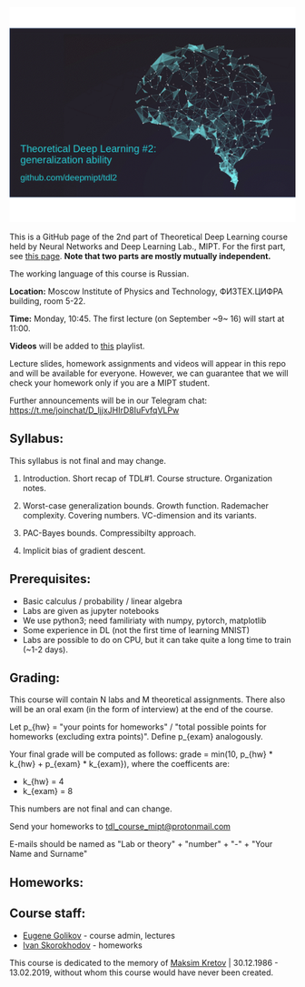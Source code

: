 ![TDL logo](/banner3.gif)

This is a GitHub page of the 2nd part of Theoretical Deep Learning course held by Neural Networks and Deep Learning Lab., MIPT. For the first part, see [this page](https://github.com/deepmipt/tdl).
**Note that two parts are mostly mutually independent.**

The working language of this course is Russian.

**Location:** Moscow Institute of Physics and Technology, ФИЗТЕХ.ЦИФРА building, room 5-22.

**Time:** Monday, 10:45. The first lecture (on September ~9~ 16) will start at 11:00.

**Videos** will be added to [this](https://www.youtube.com/playlist?list=PLt1IfGj6-_-dMa3Ff8mwjq1yOGijJ89Wa) playlist.

Lecture slides, homework assignments and videos will appear in this repo and will be available for everyone. However, we can guarantee that we will check your homework only if you are a MIPT student.

Further announcements will be in our Telegram chat: https://t.me/joinchat/D_ljjxJHIrD8IuFvfqVLPw

## Syllabus:

This syllabus is not final and may change.

1. Introduction. Short recap of TDL#1. Course structure. Organization notes.

2. Worst-case generalization bounds. Growth function. Rademacher complexity. Covering numbers. VC-dimension and its variants.

3. PAC-Bayes bounds. Compressibilty approach.

4. Implicit bias of gradient descent.

## Prerequisites:

* Basic calculus / probability / linear algebra
* Labs are given as jupyter notebooks 
* We use python3; need familiriaty with numpy, pytorch, matplotlib
* Some experience in DL (not the first time of learning MNIST)
* Labs are possible to do on CPU, but it can take quite a long time to train (~1-2 days).
    
## Grading:

This course will contain N labs and M theoretical assignments. 
There also will be an oral exam (in the form of interview) at the end of the course.

Let p_{hw} = "your points for homeworks" / "total possible points for homeworks (excluding extra points)". Define p_{exam} analogously.

Your final grade will be computed as follows:
grade = min(10, p_{hw} * k_{hw} + p_{exam} * k_{exam}), where the coefficents are:
* k_{hw} = 4
* k_{exam} = 8

This numbers are not final and can change.

Send your homeworks to tdl_course_mipt@protonmail.com

E-mails should be named as "Lab or theory" + "number" + "-" + "Your Name and Surname"

## Homeworks:

## Course staff:

- [Eugene Golikov](https://github.com/varenick) - course admin, lectures
- [Ivan Skorokhodov](https://github.com/universome) - homeworks

This course is dedicated to the memory of [Maksim Kretov](https://github.com/kretovmk) | 30.12.1986 - 13.02.2019, without whom this course would have never been created.
